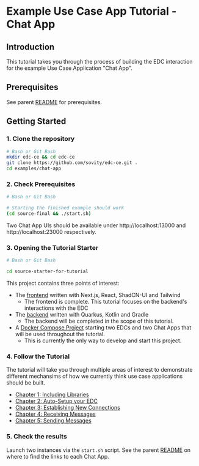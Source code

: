 # Example Use Case App Tutorial - Chat App

## Introduction

This tutorial takes you through the process of building the EDC interaction for the example Use Case Application "Chat App".

## Prerequisites

See parent [README](../README.md) for prerequisites.

## Getting Started

### 1. Clone the repository

```bash
# Bash or Git Bash
mkdir edc-ce && cd edc-ce
git clone https://github.com/sovity/edc-ce.git .
cd examples/chat-app
```

### 2. Check Prerequisites

```bash
# Bash or Git Bash

# Starting the finished example should work
(cd source-final && ./start.sh)
```

Two Chat App UIs should be available under http://localhost:13000 and http://localhost:23000 respectively.

### 3. Opening the Tutorial Starter

```bash
# Bash or Git Bash

cd source-starter-for-tutorial
```

This project contains three points of interest:

- The [frontend](../source-starter-for-tutorial/frontend) written with Next.js, React, ShadCN-UI and Tailwind
  - The frontend is complete. This tutorial focuses on the backend's interactions with the EDC
- The [backend](../source-starter-for-tutorial/backend) written with Quarkus, Kotlin and Gradle
  - The backend will be completed in the scope of this tutorial.
- A [Docker Compose Project](../source-starter-for-tutorial/docker-compose) starting two EDCs and two Chat Apps that will be used throughout the tutorial.
  - This is currently the only way to develop and start this project.

### 4. Follow the Tutorial

The tutorial will take you through multiple areas of interest to demonstrate different mechansims of how we currently think use case applications should be built.

- [Chapter 1: Including Libraries](./chapter-1-include-libraries.md)
- [Chapter 2: Auto-Setup your EDC](./chapter-2-auto-setup-edc.md)
- [Chapter 3: Establishing New Connections](./chapter-3-establishing-connections.md)
- [Chapter 4: Receiving Messages](./chapter-4-receiving-messages.md)
- [Chapter 5: Sending Messages](./chapter-5-sending-messages.md)

### 5. Check the results

Launch two instances via the `start.sh` script. See the parent [README](../README.md#running-the-finished-example) on where to find the links to each Chat App.
